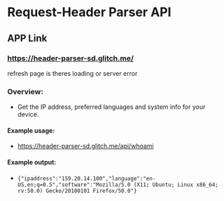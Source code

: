 # Request-Header Parser API

## APP Link
### https://header-parser-sd.glitch.me/

refresh page is theres loading or server error

### Overview:

- Get the IP address, preferred languages and system info for your device.

#### Example usage:

- https://header-parser-sd.glitch.me/api/whoami

#### Example output:

- `{"ipaddress":"159.20.14.100","language":"en-US,en;q=0.5","software":"Mozilla/5.0 (X11; Ubuntu; Linux x86_64; rv:50.0) Gecko/20100101 Firefox/50.0"}`
